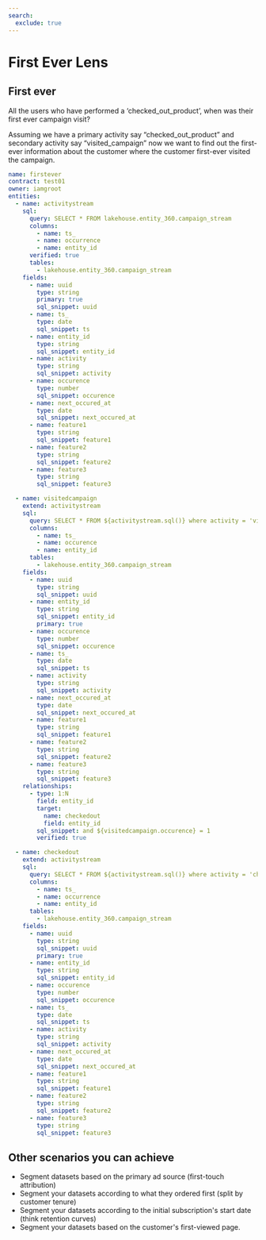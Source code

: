 ```yaml
---
search:
  exclude: true
---
```


# First Ever Lens

## First ever

All the users who have performed a ‘checked_out_product’, when was their first ever campaign visit?

Assuming we have a primary activity say “checked_out_product” and secondary activity say “visited_campaign” now we want to find out the first-ever information about the customer where the customer first-ever visited the campaign.

```yaml
name: firstever
contract: test01
owner: iamgroot
entities:
  - name: activitystream
    sql:
      query: SELECT * FROM lakehouse.entity_360.campaign_stream
      columns:
        - name: ts_
        - name: occurrence
        - name: entity_id
      verified: true
      tables:
        - lakehouse.entity_360.campaign_stream
    fields:
      - name: uuid
        type: string
        primary: true
        sql_snippet: uuid
      - name: ts_
        type: date
        sql_snippet: ts
      - name: entity_id
        type: string
        sql_snippet: entity_id
      - name: activity
        type: string
        sql_snippet: activity
      - name: occurence
        type: number
        sql_snippet: occurence
      - name: next_occured_at
        type: date
        sql_snippet: next_occured_at
      - name: feature1
        type: string
        sql_snippet: feature1
      - name: feature2
        type: string
        sql_snippet: feature2
      - name: feature3
        type: string
        sql_snippet: feature3

  - name: visitedcampaign
    extend: activitystream
    sql:
      query: SELECT * FROM ${activitystream.sql()} where activity = 'visited_campaign'
      columns:
        - name: ts_
        - name: occurence
        - name: entity_id
      tables:
        - lakehouse.entity_360.campaign_stream
    fields:
      - name: uuid
        type: string
        sql_snippet: uuid
      - name: entity_id
        type: string
        sql_snippet: entity_id
        primary: true
      - name: occurence
        type: number
        sql_snippet: occurence
      - name: ts_
        type: date
        sql_snippet: ts
      - name: activity
        type: string
        sql_snippet: activity
      - name: next_occured_at
        type: date
        sql_snippet: next_occured_at
      - name: feature1
        type: string
        sql_snippet: feature1
      - name: feature2
        type: string
        sql_snippet: feature2
      - name: feature3
        type: string
        sql_snippet: feature3
    relationships:
      - type: 1:N
        field: entity_id
        target:
          name: checkedout
          field: entity_id
        sql_snippet: and ${visitedcampaign.occurence} = 1
        verified: true

  - name: checkedout
    extend: activitystream
    sql:
      query: SELECT * FROM ${activitystream.sql()} where activity = 'checked_out_product'
      columns:
        - name: ts_
        - name: occurrence
        - name: entity_id
      tables:
        - lakehouse.entity_360.campaign_stream
    fields:
      - name: uuid
        type: string
        sql_snippet: uuid
        primary: true
      - name: entity_id
        type: string
        sql_snippet: entity_id
      - name: occurence
        type: number
        sql_snippet: occurence
      - name: ts_
        type: date
        sql_snippet: ts
      - name: activity
        type: string
        sql_snippet: activity
      - name: next_occured_at
        type: date
        sql_snippet: next_occured_at
      - name: feature1
        type: string
        sql_snippet: feature1
      - name: feature2
        type: string
        sql_snippet: feature2
      - name: feature3
        type: string
        sql_snippet: feature3
```

## Other scenarios you can achieve

- Segment datasets based on the primary ad source (first-touch attribution)
- Segment your datasets according to what they ordered first (split by customer tenure)
- Segment your datasets according to the initial subscription's start date (think retention curves)
- Segment your datasets based on the customer's first-viewed page.